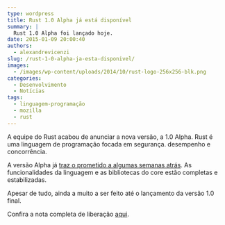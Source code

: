 ```yaml
---
type: wordpress
title: Rust 1.0 Alpha já está disponível
summary: |
  Rust 1.0 Alpha foi lançado hoje.
date: 2015-01-09 20:00:40
authors:
  - alexandrevicenzi
slug: /rust-1-0-alpha-ja-esta-disponivel/
images:
  - /images/wp-content/uploads/2014/10/rust-logo-256x256-blk.png
categories:
  - Desenvolvimento
  - Notícias
tags:
  - linguagem-programação
  - mozilla
  - rust
---
```


A equipe do Rust acabou de anunciar a nova versão, a 1.0 Alpha. Rust é uma linguagem de programação focada em segurança. desempenho e concorrência.

A versão Alpha já <a href="/rust-1-0-sera-lancado-em-2015" target="_blank">traz o prometido a algumas semanas atrás</a>. As funcionalidades da linguagem e as bibliotecas do core estão completas e estabilizadas.

Apesar de tudo, ainda a muito a ser feito até o lançamento da versão 1.0 final.

Confira a nota completa de liberação <a href="http://blog.rust-lang.org/2015/01/09/Rust-1.0-alpha.html" target="_blank">aqui</a>.
